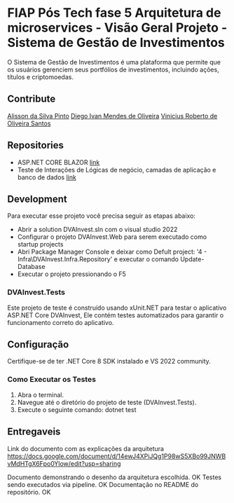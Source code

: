 # FIAP Pós Tech fase 5 Arquitetura de microservices - Visão Geral Projeto - Sistema de Gestão de Investimentos

O Sistema de Gestão de Investimentos é uma plataforma que permite que os usuários gerenciem seus portfólios de investimentos, incluindo ações, títulos e criptomoedas.

## Contribute

[Alisson da Silva Pinto](https://github.com/DevAlissonPinto)
[Diego Ivan Mendes de Oliveira](https://github.com/diegoivanmendes)
[Vinicius Roberto de Oliveira Santos](https://github.com/vroliveira)

## Repositories
* ASP.NET CORE BLAZOR  [link](https://github.com/DevAlissonPinto/DVAInvest)
* Teste de Interações de Lógicas de negócio, camadas de aplicação e banco de dados [link](https://github.com/DevAlissonPinto/DVAInvest/tree/master/DVAInvest.UnitTests)

## Development 

Para executar esse projeto você precisa seguir as etapas abaixo:

* Abrir a solution DVAInvest.sln com o visual studio 2022
* Configurar o projeto DVAInvest.Web para serem executado como startup projects
* Abri Package Manager Console e deixar como Defult project: '4 - Infra\DVAInvest.Infra.Repository' e executar o comando Update-Database
* Executar o projeto pressionando o F5

### DVAInvest.Tests

Este projeto de teste é construído usando xUnit.NET para testar o aplicativo ASP.NET Core DVAInvest, Ele contém testes automatizados para garantir o funcionamento correto do aplicativo.

## Configuração

Certifique-se de ter .NET Core 8 SDK instalado e VS 2022 community.

### Como Executar os Testes

1. Abra o terminal.
2. Navegue até o diretório do projeto de teste (DVAInvest.Tests).
3. Execute o seguinte comando: dotnet test

## Entregaveis 
Link do documento com as explicações da arquitetura
https://docs.google.com/document/d/14ewJ4XPiJQg1P98wS5XBo99JNWBvMdHTgX6Fpo0Ylow/edit?usp=sharing

Documento demonstrando o desenho da arquitetura escolhida. OK
Testes sendo executados via pipeline. OK
Documentação no README do repositório. OK


